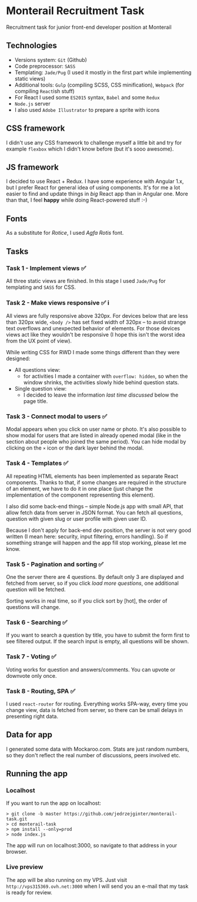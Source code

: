 # Monterail Recruitment Task
Recruitment task for junior front-end developer position at Monterail

## Technologies
- Versions system: `Git` (Github)
- Code preprocessor: `SASS`
- Templating: `Jade/Pug` (I used it mostly in the first part while implementing static views)
- Additional tools: `Gulp` (compiling SCSS, CSS minification), `Webpack` (for compiling `React`ish stuff)
- For React I used some `ES2015` syntax, `Babel` and some `Redux`
- `Node.js` server
- I also used `Adobe Illustrator` to prepare a sprite with icons

## CSS framework
I didn't use any CSS framework to challenge myself a little bit and try for example `flexbox` which I didn't know before (but it's sooo awesome).

## JS framework
I decided to use React + Redux. I have some experience with Angular 1.x, but I prefer React for general idea of using components. It's for me a lot easier to find and update things in _big_ React app than in Angular one. More than that, I feel **happy** while doing React-powered stuff :-)

## Fonts
As a substitute for _Rotice_, I used _Agfa Rotis_ font.

## Tasks
### Task 1 - Implement views :white_check_mark:
All three static views are finished. In this stage I used `Jade/Pug` for templating and `SASS` for CSS.

### Task 2 - Make views responsive :white_check_mark: :information_source:
All views are fully responsive above 320px. For devices below that are less than 320px wide, `<body />` has set fixed width of 320px – to avoid strange text overflows and unexpected behavior of elements. For those devices views act like they wouldn't be responsive (I hope this isn't the worst idea from the UX point of view).

While writing CSS for RWD I made some things different than they were designed:
- All questions view:
	- for activities I made a container with `overflow: hidden`, so when the window shrinks, the activities slowly hide behind question stats.
- Single question view:
	- I decided to leave the information _last time discussed_ below the page title.

### Task 3 - Connect modal to users :white_check_mark:
Modal appears when you click on user name or photo. It's also possible to show modal for users that are listed in already opened modal (like in the section about people who joined the same period). You can hide modal by clicking on the `×` icon or the dark layer behind the modal.

### Task 4 - Templates :white_check_mark:
All repeating HTML elements has been implemented as separate React components. Thanks to that, if some changes are required in the structure of an element, we have to do it in one place (just change the implementation of the component representing this element).

I also did some back-end things – simple Node.js app with small API, that allow fetch data from server in JSON format. You can fetch all questions, question with given slug or user profile with given user ID.

Because I don't apply for back-end dev position, the server is not very good written (I mean here: security, input filtering, errors handling). So if something strange will happen and the app fill stop working, please let me know.

### Task 5 - Pagination and sorting :white_check_mark:
One the server there are 4 questions. By default only 3 are displayed and fetched from server, so if you click _load more questions_, one additional question will be fetched.

Sorting works in real time, so if you click sort by [hot], the order of questions will change.

### Task 6 - Searching :white_check_mark:
If you want to search a question by title, you have to submit the form first to see filtered output. If the search input is empty, all questions will be shown.

### Task 7 - Voting :white_check_mark:
Voting works for question and answers/comments. You can upvote or downvote only once.

### Task 8 - Routing, SPA :white_check_mark:
I used `react-router` for routing. Everything works SPA-way, every time you change view, data is fetched from server, so there can be small delays in presenting right data.

## Data for app
I generated some data with Mockaroo.com. Stats are just random numbers, so they don't reflect the real number of discussions, peers involved etc.

## Running the app
### Localhost
If you want to run the app on localhost:
```
> git clone -b master https://github.com/jedrzejginter/monterail-task.git
> cd monterail-task
> npm install --only=prod
> node index.js
```
The app will run on localhost:3000, so navigate to that address in your browser.

### Live preview
The app will be also running on my VPS. Just visit `http://vps315369.ovh.net:3000` when I will send you an e-mail that my task is ready for review.
